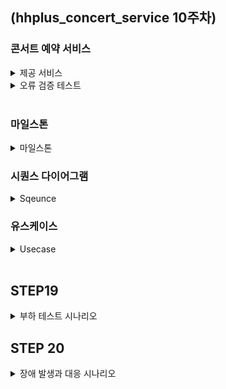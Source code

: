 ## (hhplus_concert_service 10주차)
### 콘서트 예약 서비스
<details>
<summary>제공 서비스</summary>
  <li>1.예약 가능 콘서트 조회</li>
  <li>2.콘서트 날짜 및 좌석 조회</li>
  <li>3.콘서트 예약</li>
  <li>4.포인트 조회/충전/사용</li>
  <li>결제</li>
</details>

<details>
<summary>오류 검증 테스트</summary>
  <ul>
    <li>콘서트 조회</li>
      <ul>
        <li>1. 예약 가능 콘서트가 아닌 경우</li>
      </ul>
  </ul>

  <ul>
    <li>콘서트 예약</li>
    <ul>
      <li>1.이미 예약된 좌석일 경우</li>
      <li>2.예약 후 5분 내 결제를 완료하지 않은 경우</li>
    </ul>
  </ul>
  
  <ul>
    <li>포인트 조회/충전/사용</li>
      <ul>
        <li>1.충전 포인트가 0보다 작은경우</li>
      </ul>
  </ul>

  <ul>
    <li>결제</li>
      <ul>
        <li>1.포인트가 부족할 경우</li>
        <li>2.토큰이 없는 경우</li>
      </ul>
  </ul>
</details>

<br>

### 마일스톤
<details>
  <summary>마일스톤</summary>
  <li>
    <img width="1029" alt="마일스톤" src="https://github.com/user-attachments/assets/3f7307e9-0d13-4f24-a364-2af9366696de">

 </li>
</details>

### 시퀀스 다이어그램
<details>
  <summary>Sqeunce</summary>
  <li><img width="521" alt="유스케이스 예시" src="https://github.com/user-attachments/assets/12258fb1-8da2-45b8-afbb-78de93634a0f">
</li>
</details>

### 유스케이스
<details>
  <summary>Usecase</summary>
  <li><img width="500" alt="유스케이스 다이어그램" src="https://github.com/user-attachments/assets/eaea2ac8-4eed-4792-b50e-73162d165d52"></li>
</details>

<br>

## STEP19
<details>
  <summary>부하 테스트 시나리오</summary>

## 부하 테스트 환경

### 사양
CPU: M2 Pro <br>
Ram: 16Gb <br>
ssd: 512Gb <br>
Tool: K6  <br><br>

## 1. 좌석 선택 및 예약 

### 선정이유
콘서트 예매에 있어 가장 중요한 부분이고 트래픽이 가장 많이 몰리는 부분이라 생각했습니다. <br>
이 시점에서 서버가 얼마나 많은 동시 접속을 처리할 수 있는지 테스트해야합니다. <br>
그렇기에 부하테스트를 진행하였습니다. <br><br>

### 목표 TPS  
min: 500TPS <br> 
max: 1000TPS  <br><br>

### Load Test (부하 테스트)
Vus: 500 (초당 가상 유저수) <br>
Duration: 60s <br>

```
import http from 'k6/http';
import { check, sleep } from 'k6';

export let options = {
    vus: 500, // 가상 사용자 수
    duration: '60s', // 테스트 지속 시간
};

function generateUserId() {
    return 'user_' + Math.floor(Math.random() * 100000);
}

function generateItemId() {
    return Math.floor(Math.random() * 100) + 1; // 무작위 itemId 생성 (1-100)
}

function generateSeatId() {
    return Math.floor(Math.random() * 50) + 1; // 무작위 seatId 생성 (1-50)
}

function generateTotalPrice() {
    return Math.floor(Math.random() * 1000) + 100; // 무작위 totalPrice 생성 (100-1100)
}

export default function () {

    const url = 'http://localhost:8080/reservation';

    // 무작위 데이터 생성
    const payload = JSON.stringify({
        userId: generateUserId(),
        concertId: 1,
        itemId: generateItemId(),
        seatId: generateSeatId(),
        totalPrice: generateTotalPrice(),
        status: 'N', // 예약 상태
    });

    // 요청 헤더 설정
    const params = {
        headers: {
            'Content-Type': 'application/json',
        },
    };

    // POST 요청 보내기
    let response = http.post(url, payload, params);

    // 응답 상태 코드와 내용을 검사
    check(response, {
        'is status 200': (r) => r.status === 200,
    });

    sleep(1); // 각 요청 사이의 대기 시간
}
```

<img width="866" alt="스크린샷 2024-08-22 오전 11 29 56" src="https://github.com/user-attachments/assets/897faf17-7080-4e24-89bb-90e0cf52611d"> <br>


<br>

### Soak Test (내구성 테스트)
Vus: 500 <br>
Duration: 10m <br>

```
import http from 'k6/http';
import { check, sleep } from 'k6';

export let options = {
    vus: 500, // 가상 사용자 수
    duration: '10m', // 테스트 지속 시간
};

function generateUserId() {
    return 'user_' + Math.floor(Math.random() * 100000);
}

function generateItemId() {
    return Math.floor(Math.random() * 100) + 1; // 무작위 itemId 생성 (1-100)
}

function generateSeatId() {
    return Math.floor(Math.random() * 50) + 1; // 무작위 seatId 생성 (1-50)
}

function generateTotalPrice() {
    return Math.floor(Math.random() * 1000) + 100; // 무작위 totalPrice 생성 (100-1100)
}

export default function () {

    const url = 'http://localhost:8080/reservation';

    // 무작위 데이터 생성
    const payload = JSON.stringify({
        userId: generateUserId(),
        concertId: 1,
        itemId: generateItemId(),
        seatId: generateSeatId(),
        totalPrice: generateTotalPrice(),
        status: 'N', // 예약 상태
    });

    // 요청 헤더 설정
    const params = {
        headers: {
            'Content-Type': 'application/json',
        },
    };

    // POST 요청 보내기
    let response = http.post(url, payload, params);

    // 응답 상태 코드와 내용을 검사
    check(response, {
        'is status 200': (r) => r.status === 200,
    });

    sleep(1); // 각 요청 사이의 대기 시간
}
```

<img width="848" alt="스크린샷 2024-08-22 오전 11 51 48" src="https://github.com/user-attachments/assets/f85208c0-3707-4561-acd1-a4dd708e162c">  <br><br>

### Stress Test (스트레스 테스트)
1. 2분 동안 Vus=500 <br>
2. 2분 동안 Vus=750 <br>  
3. 2분 동안 Vus=1000 <br>
4. 2분 동안 종료 <br>

```
import http from 'k6/http';
import { check, sleep } from 'k6';

export let options = {
    stages: [
        { duration: "2m", target: 500 },
        { duration: "2m", target: 750 },
        { duration: "2m", target: 1000 },
        { duration: "2m", target: 0 }
    ],
};

function generateUserId() {
    return 'user_' + Math.floor(Math.random() * 100000);
}

function generateItemId() {
    return Math.floor(Math.random() * 100) + 1; // 무작위 itemId 생성 (1-100)
}

function generateSeatId() {
    return Math.floor(Math.random() * 50) + 1; // 무작위 seatId 생성 (1-50)
}

function generateTotalPrice() {
    return Math.floor(Math.random() * 1000) + 100; // 무작위 totalPrice 생성 (100-1100)
}

export default function () {

    const url = 'http://localhost:8080/reservation';

    // 무작위 데이터 생성
    const payload = JSON.stringify({
        userId: generateUserId(),
        concertId: 1,
        itemId: generateItemId(),
        seatId: generateSeatId(),
        totalPrice: generateTotalPrice(),
        status: 'N', // 예약 상태
    });

    // 요청 헤더 설정
    const params = {
        headers: {
            'Content-Type': 'application/json',
        },
    };

    // POST 요청 보내기
    let response = http.post(url, payload, params);

    // 응답 상태 코드와 내용을 검사
    check(response, {
        'is status 200': (r) => r.status === 200,
    });

    sleep(1); // 각 요청 사이의 대기 시간
}
```

<img width="830" alt="스크린샷 2024-08-22 오후 12 06 16" src="https://github.com/user-attachments/assets/1bf3d17e-8b6c-4cbb-a9b7-c75f64d6b6b5"> <br><br>

### Peak Load Test (최고 부하 테스트)
1. 2분 동안 500명 유저로 증가 <br>
2. 5분 동안 1500명 유저로 최고 부하 테스트 <br>
3. 2분 동안 다시 500명 유저로 감소 <br>

```
import http from 'k6/http';
import { check, sleep } from 'k6';

export let options = {
    stages: [
        { duration: "2m", target: 500 },
        { duration: "5m", target: 1500 },
        { duration: "2m", target: 5000 }
    ],
};

function generateUserId() {
    return 'user_' + Math.floor(Math.random() * 100000);
}

function generateItemId() {
    return Math.floor(Math.random() * 100) + 1; // 무작위 itemId 생성 (1-100)
}

function generateSeatId() {
    return Math.floor(Math.random() * 50) + 1; // 무작위 seatId 생성 (1-50)
}

function generateTotalPrice() {
    return Math.floor(Math.random() * 1000) + 100; // 무작위 totalPrice 생성 (100-1100)
}

export default function () {

    const url = 'http://localhost:8080/reservation';

    // 무작위 데이터 생성
    const payload = JSON.stringify({
        userId: generateUserId(),
        concertId: 1,
        itemId: generateItemId(),
        seatId: generateSeatId(),
        totalPrice: generateTotalPrice(),
        status: 'N', // 예약 상태
    });

    // 요청 헤더 설정
    const params = {
        headers: {
            'Content-Type': 'application/json',
        },
    };

    // POST 요청 보내기
    let response = http.post(url, payload, params);

    // 응답 상태 코드와 내용을 검사
    check(response, {
        'is status 200': (r) => r.status === 200,
    });

    sleep(1); // 각 요청 사이의 대기 시간
}
```

<img width="832" alt="스크린샷 2024-08-22 오후 12 18 19" src="https://github.com/user-attachments/assets/b053cbd3-39d2-486f-8c45-0d848c31bc7b"> <br>

<br><br><br>

## 2.토큰 대기열 발급

### 선정이유
새로운 토큰을 생성하고 Redis와 데이터베이스에 동시에 저장하는 기능입니다. <br>
특히 Redis의 'ZSet'에 토큰을 추가하는 작업은 높은 부하를 일으키고, 그로 인해 <br>
대량의 토큰 생성시 성능 저하 문제가 발생할 수 있다 생각했습니다. <br><br>

### 목표 TPS  
min: 500TPS <br> 
max: 1000TPS  <br><br>

### Load Test (부하 테스트)
Vus: 500 (초당 가상 유저수) <br>
Duration: 60s <br>

```
import http from 'k6/http';
import { sleep } from 'k6';

// 환경변수로 설정된 값을 사용합니다
const API_URL = __ENV.API_URL || 'http://localhost:8080/token/add';
const CONCERT_ID = 1;

function generateUserId() {
    return 'user_' + Math.floor(Math.random() * 100000);
}
export const options = {
    vus: 500,
    duration: '60s'
};

export default function () {
    const payload = JSON.stringify({
        userId: generateUserId(),
        concertId: CONCERT_ID
    });

    const headers = { 'Content-Type': 'application/json' };

    let response = http.post(API_URL, payload, { headers: headers });

    sleep(1);
}
```

<img width="865" alt="스크린샷 2024-08-22 오후 1 35 27" src="https://github.com/user-attachments/assets/fd7ea0a7-644e-4dff-80ea-4eff4baf782b"> <br>


<br><br>

### Soak Test (내구성 테스트)
Vus: 500 <br>
Duration: 10m <br>

```
import http from 'k6/http';
import { sleep } from 'k6';

// 환경변수로 설정된 값을 사용합니다
const API_URL = __ENV.API_URL || 'http://localhost:8080/token/add';
const CONCERT_ID = 1;

function generateUserId() {
    return 'user_' + Math.floor(Math.random() * 100000);
}
export const options = {
    vus: 500,
    duration: '10m'
};

export default function () {
    const payload = JSON.stringify({
        userId: generateUserId(),
        concertId: CONCERT_ID
    });

    const headers = { 'Content-Type': 'application/json' };

    let response = http.post(API_URL, payload, { headers: headers });

    sleep(1);
}
```

<img width="853" alt="스크린샷 2024-08-22 오후 1 48 46" src="https://github.com/user-attachments/assets/e904c8b1-8902-409f-96bb-57225fcaaf6e"> <br>

### Stress Test (스트레스 테스트)
1. 2분 동안 Vus=500 <br>
2. 2분 동안 Vus=750 <br>  
3. 2분 동안 Vus=1000 <br>
4. 2분 동안 종료 <br>

```
import http from 'k6/http';
import { sleep } from 'k6';

// 환경변수로 설정된 값을 사용합니다
const API_URL = __ENV.API_URL || 'http://localhost:8080/token/add';
const CONCERT_ID = 1;

function generateUserId() {
    return 'user_' + Math.floor(Math.random() * 100000);
}
export const options = {
    stages: [
        { duration: "2m", target: 500 },
        { duration: "2m", target: 750 },
        { duration: "2m", target: 1000 },
        { duration: "2m", target: 0}
    ],
};

export default function () {
    const payload = JSON.stringify({
        userId: generateUserId(),
        concertId: CONCERT_ID
    });

    const headers = { 'Content-Type': 'application/json' };

    let response = http.post(API_URL, payload, { headers: headers });

    sleep(1);
}
```

<img width="830" alt="스크린샷 2024-08-22 오후 12 06 16" src="https://github.com/user-attachments/assets/1bf3d17e-8b6c-4cbb-a9b7-c75f64d6b6b5"> <br>

<br><br>

### Peak Load Test (최고 부하 테스트)
1. 2분 동안 500명 유저로 증가 <br>
2. 5분 동안 1500명 유저로 최고 부하 테스트 <br>
3. 2분 동안 다시 500명 유저로 감소 <br>
```
import http from 'k6/http';
import { sleep } from 'k6';

// 환경변수로 설정된 값을 사용합니다
const API_URL = __ENV.API_URL || 'http://localhost:8080/token/add';
const CONCERT_ID = 1;

function generateUserId() {
    return 'user_' + Math.floor(Math.random() * 100000);
}
export const options = {
    stages: [
        { duration: "2m", target: 500 },
        { duration: "5m", target: 1500 },
        { duration: "2m", target: 500 }
    ],
};

export default function () {
    const payload = JSON.stringify({
        userId: generateUserId(),
        concertId: CONCERT_ID
    });

    const headers = { 'Content-Type': 'application/json' };

    let response = http.post(API_URL, payload, { headers: headers });

    sleep(1);
}
```

<img width="868" alt="스크린샷 2024-08-22 오후 2 18 56" src="https://github.com/user-attachments/assets/09e8b86f-749a-4b06-ada2-ef7f54117de4"> <br>

<br><br><br>

</details>

## STEP 20
<details>
  <summary>장애 발생과 대응 시나리오</summary>

  ### 1. 장애 감지
  HealthCheck와 같은 모니터링 도구를 통하여 시스템지표, 비지니스 지표, 외부 연동 시스템 지표등 이상 현상을 감지하고 <br>
  이상 현상 감지 시,MSA 구조에 맞게 각 담당자에게 알람 전달을 전달합니다. <br><br>

  ### 2. 장애 분류 및 우선순위 설정
  장애의 종류와 심각도를 파악하고 장애의 영향 범위와 비지니스에 미치는 영향을 기반으로 우선순위를 설정합니다. <br><br>

  ### 3. 초기 대응 및 원인 파악
  임시 조치로 서버 재시작, 트래픽 차단 등의 조치를 취하고, 저장된 Log와 모니터링 데이터를 분석하여 원인을 파악하고 <br>
  문제와 대응과정을 기록합니다. <br><br>
  
  ### 4. 문제 해결
  원인 분석 결과를 토대로 문제를 해결하기 위한 조치를 취하고 TDD를 통한 서비스의 정상 작동 유무를 테스트합니다. <br><br>

  ### 5. 복구 및 서비스 재개
  문제 해결 후 서비스를 정상 상태로 복구 하고, 시스템이 정상적으로 작동하는지 지속적으로 모니터링합니다. <br><br>

  ### 6. 사후 분석 및 개선
  장애 발생 원인과 대응 과정을 분석하는 회의를 진행하고 분석 결과를 토대로 시스템의 취약점을 보완하고 <br>
  예방 조치를 수립합니다. <br><br>

  ### 7. 문서화 및 보고
  위의 모든 과정을 포함한 장애 보고서를 작성하고 관련된 사람들과 필요한 정보를 공유합니다.
</details>



